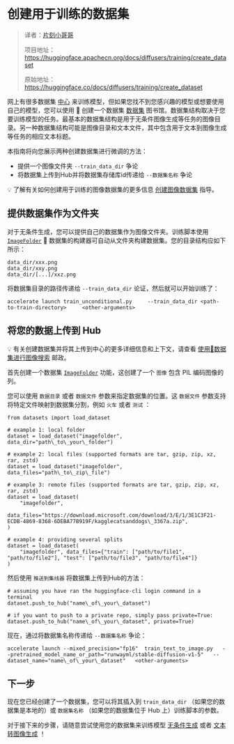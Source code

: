 # 创建用于训练的数据集

> 译者：[片刻小哥哥](https://github.com/jiangzhonglian)
>
> 项目地址：<https://huggingface.apachecn.org/docs/diffusers/training/create_dataset>
>
> 原始地址：<https://huggingface.co/docs/diffusers/training/create_dataset>


网上有很多数据集
 [中心](https://huggingface.co/datasets?task_categories=task_categories:text-to-image&sort=downloads)
 来训练模型，但如果您找不到您感兴趣的模型或想要使用自己的模型，您可以使用 🤗 创建一个数据集
 [数据集](hf.co/docs/datasets)
 图书馆。数据集结构取决于您要训练模型的任务。最基本的数据集结构是用于无条件图像生成等任务的图像目录。另一种数据集结构可能是图像目录和文本文件，其中包含用于文本到图像生成等任务的相应文本标题。


本指南将向您展示两种创建数据集进行微调的方法：


* 提供一个图像文件夹
 `--train_data_dir`
 争论
* 将数据集上传到Hub并将数据集存储库id传递给
 `--数据集名称`
 争论


💡 了解有关如何创建用于训练的图像数据集的更多信息
 [创建图像数据集](https://huggingface.co/docs/datasets/image_dataset)
 指导。


## 提供数据集作为文件夹



对于无条件生成，您可以提供自己的数据集作为图像文件夹。训练脚本使用
 [`ImageFolder`](https://huggingface.co/docs/datasets/en/image_dataset#imagefolder)
 🤗 数据集的构建器可自动从文件夹构建数据集。您的目录结构应如下所示：



```
data_dir/xxx.png
data_dir/xxy.png
data_dir/[...]/xxz.png
```


将数据集目录的路径传递给
 `--train_data_dir`
 论证，然后就可以开始训练了：



```
accelerate launch train_unconditional.py     --train_data_dir <path-to-train-directory>     <other-arguments>
```


## 将您的数据上传到 Hub



💡 有关创建数据集并将其上传到中心的更多详细信息和上下文，请查看
 [使用🤗数据集进行图像搜索](https://huggingface.co/blog/image-search-datasets)
 邮政。


首先创建一个数据集
 [`ImageFolder`](https://huggingface.co/docs/datasets/image_load#imagefolder)
 功能，这创建了一个
 `图像`
 包含 PIL 编码图像的列。


您可以使用
 `数据目录`
 或者
 `数据文件`
 参数来指定数据集的位置。这
 `数据文件`
 参数支持将特定文件映射到数据集分割，例如
 `火车`
 或者
 `测试`
 ：



```
from datasets import load_dataset

# example 1: local folder
dataset = load_dataset("imagefolder", data_dir="path\_to\_your\_folder")

# example 2: local files (supported formats are tar, gzip, zip, xz, rar, zstd)
dataset = load_dataset("imagefolder", data_files="path\_to\_zip\_file")

# example 3: remote files (supported formats are tar, gzip, zip, xz, rar, zstd)
dataset = load_dataset(
    "imagefolder",
    data_files="https://download.microsoft.com/download/3/E/1/3E1C3F21-ECDB-4869-8368-6DEBA77B919F/kagglecatsanddogs\_3367a.zip",
)

# example 4: providing several splits
dataset = load_dataset(
    "imagefolder", data_files={"train": ["path/to/file1", "path/to/file2"], "test": ["path/to/file3", "path/to/file4"]}
)
```


然后使用
 `推送到集线器`
 将数据集上传到Hub的方法：



```
# assuming you have ran the huggingface-cli login command in a terminal
dataset.push_to_hub("name\_of\_your\_dataset")

# if you want to push to a private repo, simply pass private=True:
dataset.push_to_hub("name\_of\_your\_dataset", private=True)
```


现在，通过将数据集名称传递给
 `--数据集名称`
 争论：



```
accelerate launch --mixed_precision="fp16"  train_text_to_image.py   --pretrained_model_name_or_path="runwayml/stable-diffusion-v1-5"   --dataset_name="name\_of\_your\_dataset"   <other-arguments>
```


## 下一步



现在您已经创建了一个数据集，您可以将其插入到
 `train_data_dir`
 （如果您的数据集是本地的）或
 `数据集名称`
 （如果您的数据集位于 Hub 上）训练脚本的参数。


对于接下来的步骤，请随意尝试使用您的数据集来训练模型
 [无条件生成](unconditional_training)
 或者
 [文本转图像生成](text2image)
 ！